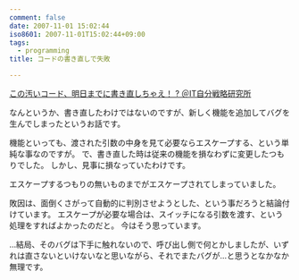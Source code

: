 ```yaml
---
comment: false
date: 2007-11-01 15:02:44
iso8601: 2007-11-01T15:02:44+09:00
tags:
  - programming
title: コードの書き直しで失敗

---
```


<a href="http://jibun.atmarkit.co.jp/ljibun01/rensai/sinji06/sinji01.html">この汚いコード、明日までに書き直しちゃえ！ ? ＠IT自分戦略研究所</a>

なんというか、書き直したわけではないのですが、新しく機能を追加してバグを生んでしまったというお話です。

機能といっても、渡された引数の中身を見て必要ならエスケープする、という単純な事なのですが。
で、書き直した時は従来の機能を損なわずに変更したつもりでした。
しかし、見事に損なっていたわけです。

エスケープするつもりの無いものまでがエスケープされてしまっていました。

敗因は、面倒くさがって自動的に判別させようとした、という事だろうと結論付けています。
エスケープが必要な場合は、スイッチになる引数を渡す、という処理をすればよかったのだと。
今はそう思っています。

…結局、そのバグは下手に触れないので、呼び出し側で何とかしましたが、いずれは直さないといけないなと思いながら、それでまたバグが…と思うとなかなか無理です。

